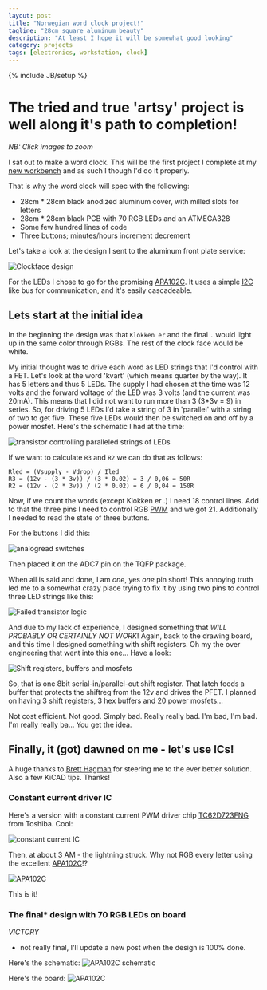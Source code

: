 ```yaml
---
layout: post
title: "Norwegian word clock project!"
tagline: "28cm square aluminum beauty"
description: "At least I hope it will be somewhat good looking"
category: projects
tags: [electronics, workstation, clock]
---
```

{% include JB/setup %}

# The tried and true 'artsy' project is well along it's path to completion!

*NB: Click images to zoom*

I sat out to make a word clock. This will be the first project I complete at my [new workbench](http://alexanderbrevig.github.io/projects/2015/08/18/Workbench-project-complete/) and as such I though I'd do it properly.

That is why the word clock will spec with the following:

* 28cm * 28cm black anodized aluminum cover, with milled slots for letters
* 28cm * 28cm black PCB with 70 RGB LEDs and an ATMEGA328
* Some few hundred lines of code
* Three buttons; minutes/hours increment decrement


Let's take a look at the design I sent to the aluminum front plate service:

![Clockface design](/assets/images/wordclock/clockface.jpg)

For the LEDs I chose to go for the promising [APA102C](http://www.adafruit.com/datasheets/APA102.pdf). It uses a simple [I2C](https://en.wikipedia.org/wiki/I%C2%B2C) like bus for communication, and it's easily cascadeable.

## Lets start at the initial idea

In the beginning the design was that `Klokken er` and the final `.` would light up in the same color through RGBs. The rest of the clock face would be white.

My initial thought was to drive each word as LED strings that I'd control with a FET.
Let's look at the word 'kvart' (which means quarter by the way). It has 5 letters and thus 5 LEDs.
The supply I had chosen at the time was 12 volts and the forward voltage of the LED was 3 volts (and the current was 20mA).
This means that I did not want to run more than 3 (3*3v = 9) in series. So, for driving 5 LEDs I'd take a string of 3 in 'parallel' with a string of two to get five. These five LEDs would then be switched on and off by a power mosfet. Here's the schematic I had at the time:

![transistor controlling paralleled strings of LEDs](/assets/images/wordclock/transistor_parallel_strings.png)

If we want to calculate `R3` and `R2` we can do that as follows:

    Rled = (Vsupply - Vdrop) / Iled
    R3 = (12v - (3 * 3v)) / (3 * 0.02) = 3 / 0,06 = 50R
    R2 = (12v - (2 * 3v)) / (2 * 0.02) = 6 / 0,04 = 150R

Now, if we count the words (except Klokken er .) I need 18 control lines. Add to that the three pins I need to control RGB [PWM](https://en.wikipedia.org/wiki/Pulse-width_modulation) and we got 21. Additionally I needed to read the state of three buttons.

For the buttons I did this:

![analogread switches](/assets/images/wordclock/analogswitch.png)

Then placed it on the ADC7 pin on the TQFP package.

When all is said and done, I am _one_, yes *one* pin short! This annoying truth led me to a somewhat crazy place trying to fix it by using two pins to control three LED strings like this:

![Failed transistor logic](/assets/images/wordclock/transistor_logic.png)

And due to my lack of experience, I designed something that *WILL PROBABLY OR CERTAINLY NOT WORK*!
Again, back to the drawing board, and this time I designed something with shift registers. Oh my the over engineering that went into this one... Have a look:

![Shift registers, buffers and mosfets](/assets/images/wordclock/shift_buff_mosfet.jpg)

So, that is one 8bit serial-in/parallel-out shift register. That latch feeds a buffer that protects the shiftreg from the 12v and drives the PFET.
I planned on having 3 shift registers, 3 hex buffers and 20 power mosfets...

Not cost efficient. Not good.
Simply bad.
Really really bad.
I'm bad, I'm bad.
I'm really really ba... You get the idea.

## Finally, it (got) dawned on me - let's use ICs!

A huge thanks to [Brett Hagman](http://www.loftypremises.com/) for steering me to the ever better solution. Also a few KiCAD tips. Thanks!

### Constant current driver IC

Here's a version with a constant current PWM driver chip [TC62D723FNG](http://www.mouser.com/ds/2/408/Toshiba_TC62D723FNG_datasheet-340777.pdf) from Toshiba. Cool:

![constant current IC](/assets/images/wordclock/constantcurrentdriver.png)

Then, at about 3 AM - the lightning struck. Why not RGB every letter using the excellent [APA102C](http://www.adafruit.com/datasheets/APA102.pdf)!?

![APA102C](/assets/images/wordclock/apa102c.jpg)

This is it!

### The final* design with 70 RGB LEDs on board

*VICTORY*

* not really final, I'll update a new post when the design is 100% done.

Here's the schematic:
![APA102C schematic](/assets/images/wordclock/apa102c_board.png)

Here's the board:
![APA102C ](/assets/images/wordclock/apa102c_schem.png)


<script>
$(function(){
  $("img").css("width", "50%").click(function(img){
    var width = $(this).css("width");
    if (parseInt(width) < 400){
      $(this).css("width", "100%");
    } else {
      $(this).css("width", "50%");
    }
  });
});
</script>
